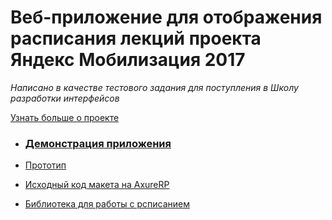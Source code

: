# Веб-приложение для отображения расписания лекций проекта Яндекс Мобилизация 2017
_Написано в качестве тестового задания для поступления в Школу разработки интерфейсов_

[Узнать больше о проекте](https://academy.yandex.ru/events/frontend/shri_msk-2017)


* ### [Демонстрация приложения](https://cybri0nix.github.io/ya-mobilization/ ) 



* [Прототип](https://github.com/cybri0nix/ya-mobilization/blob/master/proto/page-schedule-view.png)
* [Исходный код макета на AxureRP](https://github.com/cybri0nix/ya-mobilization/blob/master/proto/main.rp)

* [Библиотека для работы с рсписанием](https://github.com/cybri0nix/scheduler)
